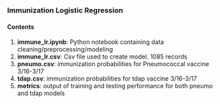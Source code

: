 ### Immunization Logistic Regression

#### Contents
1. **immune_lr.ipynb**:  Python notebook containing data cleaning/preprocessing/modeling
2. **immune_lr.csv**: Csv file used to create model. 1085 records
3.  **pneumo.csv**: immunization probabilities for Pneumococcal vaccine 3/16-3/17
4. **tdap.csv**: immunization probabilities for tdap vaccine 3/16-3/17
5. **metrics**: output of training and testing performance for both pneumo and tdap models
